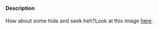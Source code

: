 #### Description

How about some hide and seek heh?Look at this image [here](https://artifacts.picoctf.net/c/238/atbash.jpg).